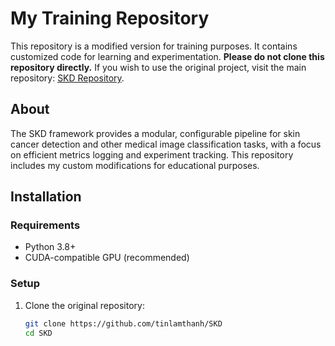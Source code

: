 # My Training Repository

This repository is a modified version for training purposes. It contains customized code for learning and experimentation. **Please do not clone this repository directly.** If you wish to use the original project, visit the main repository: [SKD Repository](https://github.com/tinlamthanh/SKD).

## About

The SKD framework provides a modular, configurable pipeline for skin cancer detection and other medical image classification tasks, with a focus on efficient metrics logging and experiment tracking. This repository includes my custom modifications for educational purposes.

## Installation

### Requirements
- Python 3.8+
- CUDA-compatible GPU (recommended)

### Setup
1. Clone the original repository:
   ```bash
   git clone https://github.com/tinlamthanh/SKD
   cd SKD